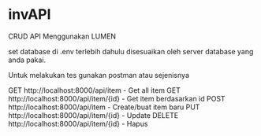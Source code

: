 # invAPI
CRUD API Menggunakan LUMEN

set database di .env terlebih dahulu disesuaikan oleh server database yang anda pakai.

Untuk melakukan tes gunakan postman atau sejenisnya

GET http://localhost:8000/api/item - Get all item
GET http://localhost:8000/api/item/{id} - Get item berdasarkan id
POST http://localhost:8000/api/item - Create/buat item baru
PUT http://localhost:8000/api/item/{id} - Update 
DELETE http://localhost:8000/api/item/{id} - Hapus
